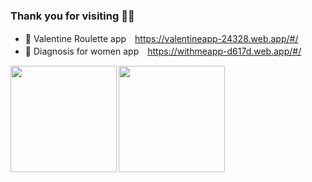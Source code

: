 ### Thank you for visiting 🌼🌼

- 💝 Valentine Roulette app　https://valentineapp-24328.web.app/#/
- 👗 Diagnosis for women app　https://withmeapp-d617d.web.app/#/

<!--
**kitashio/kitashio** is a ✨ _special_ ✨ repository because its `README.md` (this file) appears on your GitHub profile.

Here are some ideas to get you started:

- 🌱 I’m currently learning ...
- 👯 I’m looking to collaborate on ...
- 🤔 I’m looking for help with ...
- 💬 Ask me about ...
- 📫 How to reach me: ...
- 😄 Pronouns: ...
- ⚡ Fun fact: ...
-->
<a href="https://github.com/tocoteron">
  <img align="left" height="170px" src="https://github-readme-stats.vercel.app/api?username=kitashio&count_private=true&show_icons=true&theme=dracula" />
</a>
<a href="https://github.com/tocoteron">
  <img align="left" height="170px" src="https://github-readme-stats.vercel.app/api/top-langs/?username=kitashio&layout=compact&theme=dracula" />
</a>
